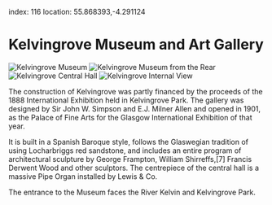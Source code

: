index: 116
location: 55.868393,-4.291124

# Kelvingrove Museum and Art Gallery

![Kelvingrove Museum](kelvingrove-museum.jpg)
![Kelvingrove Museum from the Rear](kelvingrove-rear.jpg)
![Kelvingrove Central Hall](kelvingrove-central-hall.jpg)
![Kelvingrove Internal View](kelvingrove-internal-view.jpg)

The construction of Kelvingrove was partly financed by the proceeds of
the 1888 International Exhibition held in Kelvingrove Park. The
gallery was designed by Sir John W. Simpson and E.J. Milner Allen and
opened in 1901, as the Palace of Fine Arts for the Glasgow
International Exhibition of that year.

It is built in a Spanish Baroque style, follows the Glaswegian
tradition of using Locharbriggs red sandstone, and includes an entire
program of architectural sculpture by George Frampton, William
Shirreffs,[7] Francis Derwent Wood and other sculptors. The
centrepiece of the central hall is a massive Pipe Organ installed by
Lewis & Co.

The entrance to the Museum faces the River Kelvin and Kelvingrove
Park.
